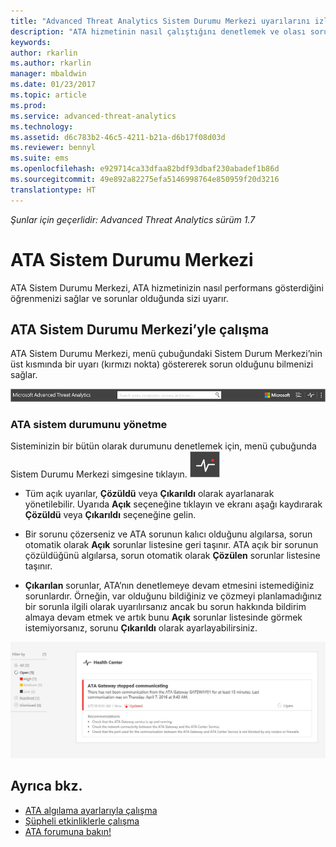 ```yaml
---
title: "Advanced Threat Analytics Sistem Durumu Merkezi uyarılarını izleme | Microsoft Docs"
description: "ATA hizmetinin nasıl çalıştığını denetlemek ve olası sorunlarda uyarı almak için ATA Sistem Durumu Merkezi’ni kullanın."
keywords: 
author: rkarlin
ms.author: rkarlin
manager: mbaldwin
ms.date: 01/23/2017
ms.topic: article
ms.prod: 
ms.service: advanced-threat-analytics
ms.technology: 
ms.assetid: d6c783b2-46c5-4211-b21a-d6b17f08d03d
ms.reviewer: bennyl
ms.suite: ems
ms.openlocfilehash: e929714ca33dfaa82bdf93dbaf230abadef1b86d
ms.sourcegitcommit: 49e892a82275efa5146998764e850959f20d3216
translationtype: HT
---
```

*Şunlar için geçerlidir: Advanced Threat Analytics sürüm 1.7*



# <a name="ata-health-center"></a>ATA Sistem Durumu Merkezi
ATA Sistem Durumu Merkezi, ATA hizmetinizin nasıl performans gösterdiğini öğrenmenizi sağlar ve sorunlar olduğunda sizi uyarır.

## <a name="working-with-the-ata-health-center"></a>ATA Sistem Durumu Merkezi’yle çalışma
ATA Sistem Durumu Merkezi, menü çubuğundaki Sistem Durum Merkezi’nin üst kısmında bir uyarı (kırmızı nokta) göstererek sorun olduğunu bilmenizi sağlar.

![ATA Sistem Durumu Merkezi kırmızı nokta araç çubuğu](media/ATA-Health-Center-Alert-red-dot.png)

### <a name="managing-ata-health"></a>ATA sistem durumunu yönetme
Sisteminizin bir bütün olarak durumunu denetlemek için, menü çubuğunda Sistem Durumu Merkezi simgesine tıklayın. ![ATA Sistem Durumu Merkezi simgesi](media/ATA-red-dot.png)

-   Tüm açık uyarılar, **Çözüldü** veya **Çıkarıldı** olarak ayarlanarak yönetilebilir. Uyarıda **Açık** seçeneğine tıklayın ve ekranı aşağı kaydırarak **Çözüldü** veya **Çıkarıldı** seçeneğine gelin.

-   Bir sorunu çözerseniz ve ATA sorunun kalıcı olduğunu algılarsa, sorun otomatik olarak **Açık** sorunlar listesine geri taşınır. ATA açık bir sorunun çözüldüğünü algılarsa, sorun otomatik olarak **Çözülen** sorunlar listesine taşınır.

-   **Çıkarılan** sorunlar, ATA’nın denetlemeye devam etmesini istemediğiniz sorunlardır. Örneğin, var olduğunu bildiğiniz ve çözmeyi planlamadığınız bir sorunla ilgili olarak uyarılırsanız ancak bu sorun hakkında bildirim almaya devam etmek ve artık bunu **Açık** sorunlar listesinde görmek istemiyorsanız, sorunu **Çıkarıldı** olarak ayarlayabilirsiniz.

![ATA Sistem Durumu Merkezi sorunlarının resmi](media/ATA-Health-Issue.JPG)

## <a name="see-also"></a>Ayrıca bkz.
- [ATA algılama ayarlarıyla çalışma](working-with-detection-settings.md)
- [Şüpheli etkinliklerle çalışma](working-with-suspicious-activities.md)
- [ATA forumuna bakın!](https://social.technet.microsoft.com/Forums/security/home?forum=mata)
